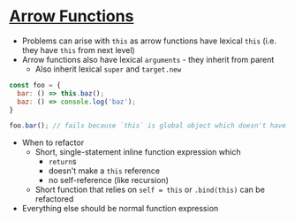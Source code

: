 # [Arrow Functions](https://github.com/getify/You-Dont-Know-JS/blob/master/es6%20%26%20beyond/ch2.md#arrow-functions)

* Problems can arise with `this` as arrow functions have lexical `this` (i.e. they have `this` from next level)
* Arrow functions also have lexical `arguments` - they inherit from parent
  * Also inherit lexical `super` and `target.new`

```javascript
const foo = {
  bar: () => this.baz();
  baz: () => console.log('baz');
}

foo.bar(); // fails because `this` is global object which doesn't have a `baz` function
```

* When to refactor
  * Short, single-statement inline function expression which
    * `return`s
    * doesn't make a `this` reference
    * no self-reference (like recursion)
  * Short function that relies on `self = this` or `.bind(this)` can be refactored
* Everything else should be normal function expression

